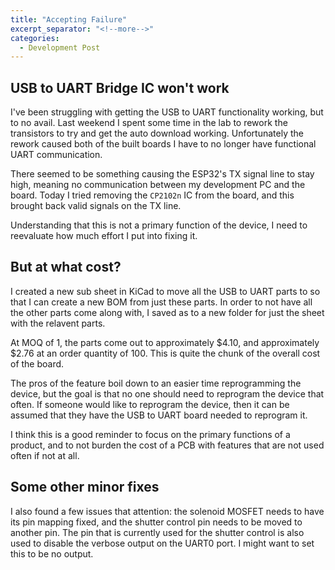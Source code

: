 ```yaml
---
title: "Accepting Failure"
excerpt_separator: "<!--more-->"
categories:
  - Development Post
---
```


## USB to UART Bridge IC won't work

I've been struggling with getting the USB to UART functionality working, but to no avail. Last weekend I spent some time in the lab to rework the transistors to try and get the auto download working. Unfortunately the rework caused both of the built boards I have to no longer have functional UART communication. 

There seemed to be something causing the ESP32's TX signal line to stay high, meaning no communication between my development PC and the board. Today I tried removing the `CP2102n` IC from the board, and this brought back valid signals on the TX line. 

Understanding that this is not a primary function of the device, I need to reevaluate how much effort I put into fixing it. 

## But at what cost?

I created a new sub sheet in KiCad to move all the USB to UART parts to so that I can create a new BOM from just these parts. In order to not have all the other parts come along with, I saved as to a new folder for just the sheet with the relavent parts.

At MOQ of 1, the parts come out to approximately $4.10, and approximately $2.76 at an order quantity of 100. This is quite the chunk of the overall cost of the board. 

The pros of the feature boil down to an easier time reprogramming the device, but the goal is that no one should need to reprogram the device that often. If someone would like to reprogram the device, then it can be assumed that they have the USB to UART board needed to reprogram it. 

I think this is a good reminder to focus on the primary functions of a product, and to not burden the cost of a PCB with features that are not used often if not at all.

## Some other minor fixes

I also found a few issues that attention: the solenoid MOSFET needs to have its pin mapping fixed, and the shutter control pin needs to be moved to another pin. The pin that is currently used for the shutter control is also used to disable the verbose output on the UART0 port. I might want to set this to be no output. 
